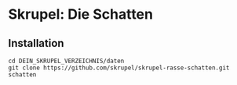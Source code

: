 # Skrupel: Die Schatten

## Installation

    cd DEIN_SKRUPEL_VERZEICHNIS/daten
    git clone https://github.com/skrupel/skrupel-rasse-schatten.git schatten
